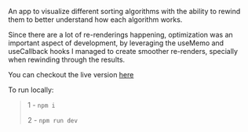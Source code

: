 An app to visualize different sorting algorithms with the ability to rewind them to better understand how each algorithm works.

Since there are a lot of re-renderings happening, optimization was an important aspect of development, by leveraging the useMemo and useCallback hooks I managed to create smoother re-renders, specially when rewinding through the results.

You can checkout the live version [here](https://sortingvisualizer.pezhmanghavami.com/)

To run locally:

> 1 - `npm i`
>
> 2 - `npm run dev`
